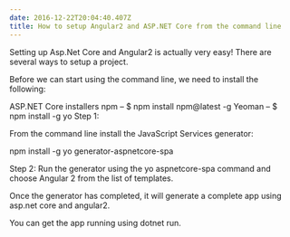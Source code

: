 ```yaml
---
date: 2016-12-22T20:04:40.407Z
title: How to setup Angular2 and ASP.NET Core from the command line
---
```

Setting up Asp.Net Core and Angular2 is actually very easy!  There are several ways to setup a project.

Before we can start using the command line, we need to install the following:

ASP.NET Core installers
npm – $ npm install npm@latest -g
Yeoman – $ npm install -g yo
Step 1:

From the command line install the JavaScript Services generator:

npm install -g yo generator-aspnetcore-spa

Step 2:
Run the generator using the yo aspnetcore-spa command and choose Angular 2 from the list of templates.

Once the generator has completed, it will generate a complete app using asp.net core and angular2.  

You can get the app running using dotnet run.
